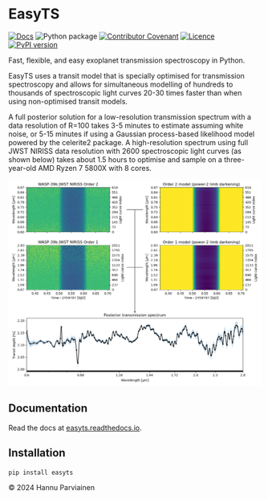 # EasyTS

[![Docs](https://readthedocs.org/projects/easyts/badge/)](https://easyts.readthedocs.io)
![Python package](https://github.com/hpparvi/EasyTS/actions/workflows/python-package.yml/badge.svg)
[![Contributor Covenant](https://img.shields.io/badge/Contributor%20Covenant-2.0-4baaaa.svg)](CODE_OF_CONDUCT.md)
[![Licence](http://img.shields.io/badge/license-GPLv3-blue.svg?style=flat)](http://www.gnu.org/licenses/gpl-3.0.html)
[![PyPI version](https://badge.fury.io/py/easyts.svg)](https://badge.fury.io/py/easyts)

Fast, flexible, and easy exoplanet transmission spectroscopy in Python. 

EasyTS uses a transit model that is specially optimised for transmission spectroscopy and allows for simultaneous 
modelling of hundreds to thousands of spectroscopic light curves 20-30 times faster than when using non-optimised
transit models. 

A full posterior solution for a low-resolution transmission spectrum with a data resolution of R=100 
takes 3-5 minutes to estimate assuming white noise, or 5-15 minutes if using a Gaussian process-based likelihood
model powered by the celerite2 package. A high-resolution spectrum using full JWST NIRISS data resolution with 2600
spectroscopic light curves (as shown below) takes about 1.5 hours to optimise and sample on a three-year-old 
AMD Ryzen 7 5800X with 8 cores.

![](doc/source/examples/e01/example1.png)


## Documentation

Read the docs at [easyts.readthedocs.io](https://easyts.readthedocs.io).

## Installation

    pip install easyts

&copy; 2024 Hannu Parviainen
